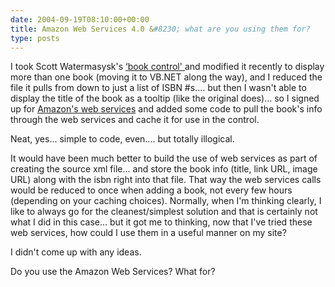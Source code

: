 ```yaml
---
date: 2004-09-19T08:10:00+00:00
title: Amazon Web Services 4.0 &#8230; what are you using them for?
type: posts
---
```

I took Scott Watermasysk's [&#8216;book control' ](http://scottwater.com/blog/articles/BookControl.aspx)and modified it recently to display more than one book (moving it to VB.NET along the way), and I reduced the file it pulls from down to just a list of ISBN #s.... but then I wasn't able to display the title of the book as a tooltip (like the original does)... so I signed up for [Amazon's web services](http://www.amazon.com/gp/aws/landing.html/ref=gw1_mm_4/104-8667232-8399159) and added some code to pull the book's info through the web services and cache it for use in the control.

Neat, yes... simple to code, even.... but totally illogical.

It would have been much better to build the use of web services as part of creating the source xml file... and store the book info (title, link URL, image URL) along with the isbn right into that file. That way the web services calls would be reduced to once when adding a book, not every few hours (depending on your caching choices). Normally, when I'm thinking clearly, I like to always go for the cleanest/simplest solution and that is certainly not what I did in this case... but it got me to thinking, now that I've tried these web services, how could I use them in a useful manner on my site?

I didn't come up with any ideas.

Do you use the Amazon Web Services? What for?
